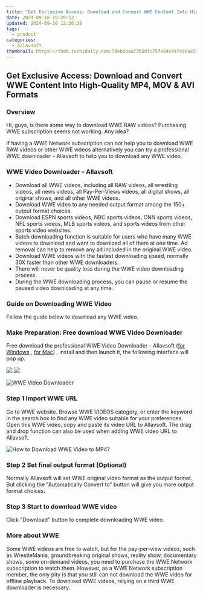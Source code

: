 ```yaml
---
title: "Get Exclusive Access: Download and Convert WWE Content Into High-Quality MP4, MOV & AVI Formats"
date: 2024-09-18 19:39:12
updated: 2024-09-20 12:26:28
tags:
  - product
categories:
  - allavsoft
thumbnail: https://thmb.techidaily.com/7deb0baa73b5dfc75fe84cd47c60ae37428dbd6443868bb9392e788fdb87eec8.jpg
---
```


## Get Exclusive Access: Download and Convert WWE Content Into High-Quality MP4, MOV & AVI Formats

### Overview

Hi, guys, is there some way to download WWE RAW videos? Purchasing WWE subscription seems not working. Any idea?

If having a WWE Network subscription can not help you to download WWE RAW videos or other WWE videos alternatively you can try a professional WWE downloader - Allavsoft to help you to download any WWE video.

### WWE Video Downloader - Allavsoft

* Download all WWE videos, including all RAW videos, all wrestling videos, all news videos, all Pay-Per-Views videos, all digital shows, all original shows, and all other WWE videos.
* Download WWE video to any needed output format among the 150+ output format choices.
* Download ESPN sports videos, NBC sports videos, CNN sports videos, NFL sports videos, MLB sports videos, and sports videos from other sports video websites.
* Batch downloading function is suitable for users who have many WWE videos to download and want to download all of them at one time. Ad removal can help to remove any ad included in the original WWE video.
* Download WWE videos with the fastest downloading speed, normally 30X faster than other WWE downloaders.
* There will never be quality loss during the WWE video downloading process.
* During the WWE downloading process, you can pause or resume the paused video downloading at any time.

### Guide on Downloading WWE Video

Follow the guide below to download any WWE video.

### Make Preparation: Free download WWE Video Downloader

Free download the professional WWE Video Downloader - Allavsoft ([for Windows](https://tools.techidaily.com/allavsoft/products/) , [for Mac](https://tools.techidaily.com/allavsoft/products/)) , install and then launch it, the following interface will pop up.

[![](https://www.allavsoft.com/how-to/../images/how-to/free-download-win.jpg)](https://tools.techidaily.com/allavsoft/products/) [![](https://www.allavsoft.com/how-to/../images/how-to/free-download-mac.jpg)](https://tools.techidaily.com/allavsoft/products/)

![WWE Video Downloader](https://www.allavsoft.com/how-to/../images/allavsoft/screen-shot-600.jpg)

### Step 1 Import WWE URL

Go to WWE website. Browse WWE VIDEOS category, or enter the keyword in the search box to find any WWE video suitable for your preferences. Open this WWE video, copy and paste its video URL to Allavsoft. The drag and drop function can also be used when adding WWE video URL to Allavsoft.

![How to Download WWE Video to MP4?](https://www.allavsoft.com/how-to/../images/how-to/download-rtmp-video/download-rtmp-video.jpg)

### Step 2 Set final output format (Optional)

Normally Allavsoft will set WWE original video format as the output format. But clicking the "Automatically Convert to" button will give you more output format choices.

### Step 3 Start to download WWE video

Click "Download" button to complete downloading WWE video.

### More about WWE

Some WWE videos are free to watch, but for the pay-per-view videos, such as WrestleMania, groundbreaking original shows, reality show, documentary shows, some on-demand videos, you need to purchase the WWE Network subscription to watch them. However, as a WWE Network subscription member, the only pity is that you still can not download the WWE video for offline playback. To download WWE videos, relying on a third WWE downloader is necessary.

<ins class="adsbygoogle"
     style="display:block"
     data-ad-format="autorelaxed"
     data-ad-client="ca-pub-7571918770474297"
     data-ad-slot="1223367746"></ins>



<ins class="adsbygoogle"
     style="display:block"
     data-ad-client="ca-pub-7571918770474297"
     data-ad-slot="8358498916"
     data-ad-format="auto"
     data-full-width-responsive="true"></ins>
